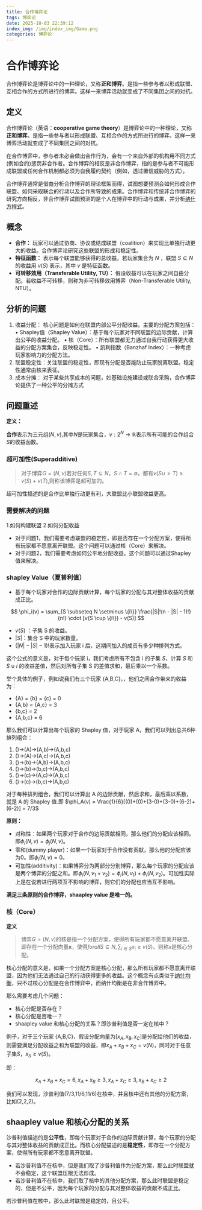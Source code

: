```yaml
---
title: 合作博弈论
tags: 博弈论
date: 2025-10-03 22:39:12
index_img: /img/index_img/Game.png
categories: 博弈论
---
```

# 合作博弈论
合作博弈论是博弈论中的一种理论，又称**正和博弈**。是指一些参与者以形成联盟、互相合作的方式所进行的博弈。这样一来博弈活动就变成了不同集团之间的对抗。
<!-- more -->
## 定义

合作博弈论（英语：**cooperative game theory**）是博弈论中的一种理论，又称**正和博弈**。是指一些参与者以形成联盟、互相合作的方式所进行的博弈。这样一来博弈活动就变成了不同集团之间的对抗。

在合作博弈中，参与者未必会做出合作行为，会有一个来自外部的机构用不同方式(例如合约)惩罚非合作者。合作博弈的相反是非合作博弈，指的是参与者不可能形成联盟或任何合作机制都必须为自我履约契约（例如，透过置信威胁的方式）。

合作博弈通常是借由分析合作博弈的理论框架而得，试图想要预测会如何形成合作联盟、如何采取联合的行动以及合作所导致的成果。合作博弈和传统非合作博弈的研究方向相反，非合作博弈试图预测的是个人在博弈中的行动与成果，并分析[纳什方程式]()。

## 概念

- **合作：**
  玩家可以通过协商、协议或结成联盟（coalition）来实现比单独行动更大的收益。合作博弈论研究这些联盟的形成和稳定性。
- **特征函数：**
  表示每个联盟能够获得的总收益。若玩家集合为  $N$ ，联盟  $S \subseteq N$  的收益用  $v(S)$  表示，其中  $v$  是特征函数。
- **可转移效用（Transferable Utility, TU）：**
  假设收益可以在玩家之间自由分配。若收益不可转移，则称为非可转移效用博弈（Non-Transferable Utility, NTU）。

## 分析的问题

1. 收益分配：
   核心问题是如何在联盟内部公平分配收益。主要的分配方案包括：
   •	Shapley值（Shapley Value）：基于每个玩家对不同联盟的边际贡献，计算出公平的收益分配。
   •	核（Core）：所有联盟都无力通过自我行动获得更大收益的分配方案集合，反映稳定性。
   •	凯利指数（Banzhaf Index）：一种考虑玩家影响力的分配方法。
2. 联盟稳定性：关注联盟的稳定性，即现有分配是否能防止玩家脱离联盟。稳定性通常由核来表征。
3. 成本分摊：
   对于某些共享成本的问题，如基础设施建设或联合采购，合作博弈论提供了一种公平的分摊方式

## 问题重述

**定义：**

**合作**表示为三元组$(N,v)$,其中$N$是玩家集合，$v : 2^N \rightarrow \mathbb{R}$表示所有可能的合作组合$S$的收益函数。

### 超可加性(Superadditive)

> 对于博弈$G=(N,v)$若对任何$S,T \subseteq N$，$S \cap T = \emptyset$，都有$v(S \cup >T )  \geq v(S)+v(T)$,则称该博弈是超可加的。

超可加性描述的是合作比单独行动更有利，大联盟比小联盟收益更高。

### 需要解决的问题

1.如何构建联盟
2.如何分配收益

- 对于问题1，我们需要考虑联盟的稳定性，即是否存在一个分配方案，使得所有玩家都不愿意离开联盟。这个问题可以通过核（Core）来解决。
- 对于问题2，我们需要考虑如何公平地分配收益。这个问题可以通过Shapley值来解决。

### shapley Value（夏普利值）

- 基于每个玩家对合作的边际贡献计算，每个玩家的分配与其对整体收益的贡献成正比。

$$
\phi_i(v) = \sum_{S \subseteq N \setminus \{i\}} \frac{|S|!(n - |S| - 1)!}{n!} \cdot [v(S \cup \{i\}) - v(S)]
$$

- $v(S)$ ：子集  S  的收益。
- $|S|$：集合  S  中的玩家数量。
- $(|N|-|S|-1)!$表示加入玩家 i 后，这期间加入的成员有多少种排列方式。

这个公式的意义是，对于每个玩家 i，我们考虑所有不包含 i 的子集 $S$，计算 $S$ 和 $S∪{i}$ 的收益差值，然后对所有子集 S 的差值求和，最后乘以一个系数。

举个具体的例子，例如说我们有三个玩家 {A,B,C}，，他们之间合作带来的收益为：

- {A} = {b} = {c} = 0
- {A,b} = {A,c} = 3
- {b,c} = 2
- {A,b,c} = 6

那么我们可以计算出每个玩家的 Shapley 值，对于玩家 A，我们可以列出总共6种排列组合：

1. ()->(A)->(A,b)->(A,b,c)
2. ()->(A)->(A,c)->(A,b,c)
3. ()->(b)->(A,b)->(A,b,c)
4. ()->(b)->(b,c)->(A,b,c)
5. ()->(c)->(A,c)->(A,b,c)
6. ()->(c)->(b,c)->(A,b,c)

对于每种排列组合，我们可以计算出 A 的边际贡献，然后求和，最后乘以系数，就是 A 的 Shapley 值.即 $\phi_A(v) = \frac{1}{6}[(0)+(0)+(3-0)+(3-0)+(6-2)+(6-2)] = 7/3$

**原则：**

- 对称性：如果两个玩家对于合作的边际贡献相同，那么他们的分配应该相同。即$\phi_i(N,v) = \phi_j(N,v)$。
- 零和(dummy player)：如果一个玩家对于合作没有贡献，那么他的分配应该为0。即$\phi_i(N,v) = 0$。
- 可加性(additivity)：如果博弈分为两部分分别博弈，那么每个玩家的分配应该是两个博弈的分配之和。即$\phi_i(N,v_1+v_2) = \phi_i(N,v_1) + \phi_i(N,v_2)$。可加性实际上是在说若进行两项互不影响的博弈，则它们的分配也应当互不影响。

**满足三条原则的合作博弈，shaapley value 是唯一的。**

### 核（Core）

**定义**

> 博弈$G=(N,v)$的核是指一个分配方案，使得所有玩家都不愿意离开联盟。即存在一个分配向量$\mathbf{x}$，使得$forall S \subseteq N, \sum_{i \in S} x_i \geq v(S)$。则称$x$是核心分配。

核心分配的意义是，如果一个分配方案是核心分配，那么所有玩家都不愿意离开联盟，因为他们无法通过自己的行动获得更多的收益。这个概念有点类似于[纳什均衡]()，只不过核心分配是在合作博弈中，而纳什均衡是在非合作博弈中。

那么需要考虑几个问题：

- 核心分配是否存在？
- 核心分配是否唯一？
- shaapley value 和核心分配的关系？即沙普利值是否一定在核中？

例子，对于三个玩家 {A,B,C}，假设分配向量为$[x_A,x_B,x_C]$是分配给他们的收益，则需要满足分配收益之和为联盟的收益，即$x_A+x_B+x_C = v(N)$，同时对于任意子集$S$，$x_S \geq v(S)$。

即：

$$
x_A+x_B+x_C = 6, x_A + x_B \geq 3, x_A + x_C \geq 3, x_B + x_C \geq 2
$$

我们可以发现，沙普利值(7/3,11/6,11/6)在核中，并且核中还有其他的分配方案，比如(2,2,2)。

## shaapley value 和核心分配的关系

沙普利值描述的是**公平性**，即每个玩家对于合作的边际贡献计算，每个玩家的分配与其对整体收益的贡献成正比。而核心分配描述的是**稳定性**，即存在一个分配方案，使得所有玩家都不愿意离开联盟。

- 若沙普利值不在核中，但是我们取了沙普利值作为分配方案，那么此时联盟就不会稳定，这个联盟压根无法形成。
- 若沙普利值不在核中，我们取了核中的其他分配方案，那么此时联盟是稳定的，但是不公平，因为每个玩家的分配与其对整体收益的贡献不成正比。

若沙普利值在核中，那么此时联盟是稳定的，且公平。
